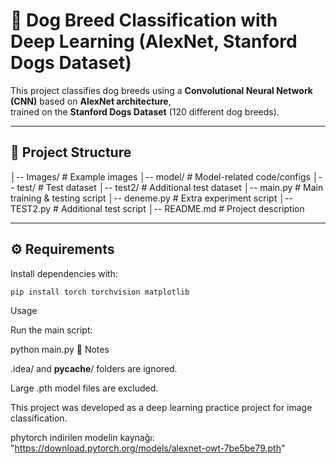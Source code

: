 # 🐶 Dog Breed Classification with Deep Learning (AlexNet, Stanford Dogs Dataset)

This project classifies dog breeds using a **Convolutional Neural Network (CNN)** based on **AlexNet architecture**,  
trained on the **Stanford Dogs Dataset** (120 different dog breeds).  

---

## 📂 Project Structure
│-- Images/ # Example images
│-- model/ # Model-related code/configs
│-- test/ # Test dataset
│-- test2/ # Additional test dataset
│-- main.py # Main training & testing script
│-- deneme.py # Extra experiment script
│-- TEST2.py # Additional test script
│-- README.md # Project description


---

## ⚙️ Requirements
Install dependencies with:

```bash
pip install torch torchvision matplotlib
```
Usage

Run the main script:

python main.py
📌 Notes

.idea/ and __pycache__/ folders are ignored.

Large .pth model files are excluded.

This project was developed as a deep learning practice project for image classification.

phytorch indirilen modelin kaynağı:
"https://download.pytorch.org/models/alexnet-owt-7be5be79.pth"
